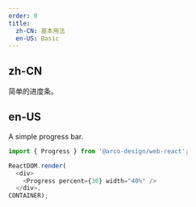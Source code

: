 ```yaml
---
order: 0
title:
  zh-CN: 基本用法
  en-US: Basic
---
```


## zh-CN

简单的进度条。

## en-US

A simple progress bar.

```js
import { Progress } from '@arco-design/web-react';

ReactDOM.render(
  <div>
    <Progress percent={30} width="40%" />
  </div>,
CONTAINER);
```
